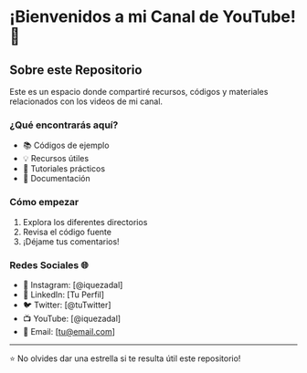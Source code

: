 # ¡Bienvenidos a mi Canal de YouTube! 👋

## Sobre este Repositorio
Este es un espacio donde compartiré recursos, códigos y materiales relacionados con los videos de mi canal.

### ¿Qué encontrarás aquí?
- 📚 Códigos de ejemplo
- 💡 Recursos útiles
- 🔧 Tutoriales prácticos
- 📝 Documentación

### Cómo empezar
1. Explora los diferentes directorios
2. Revisa el código fuente
3. ¡Déjame tus comentarios!

### Redes Sociales 🌐
- 📱 Instagram: [@iquezadal]
- 💼 LinkedIn: [Tu Perfil]
- 🐦 Twitter: [@tuTwitter]
- 📺 YouTube: [@iquezadal]
- 📧 Email: [tu@email.com]

---
⭐ No olvides dar una estrella si te resulta útil este repositorio!